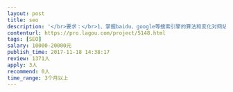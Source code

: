 ```yaml
---                
layout: post       
title: seo           
description: '</br>要求：</br>1、掌握baidu、google等搜索引擎的算法和变化对网站做出方案性调整；</br>2、熟练运用SEO技术，对官网内外进行优化和维护，快速、有效提升网站关键字搜索引擎排名及网页收录率；</br>3、评估、分析网站的关键词和挖掘长尾关键词，提升网站关键词的搜索排名和吸引网站流量；</br>4、研究和监控竞争对手及搜索引擎的算法和变化；</br>5、及时提出调整方案，快速、有效的提高网站转化率；</br>相关要求：</br>1. 具有SEO相关知识，熟悉各搜索引擎机制，具有2年以上网站建设推广经验者优先，有成功的网站优化经验优先，有优化网络商城者优先；</br>2、时时掌握baidu、google等搜索引擎的算法和变化，能持续关注搜索引擎的发展，了解其最新动向；</br>3、有较强的数据分析能力，能定期对相关数据进行有效分析，研究和监控竞争对手并能提出相关优化方案，快速、有效提升网站关键字搜索引擎排名及网页收录率；</br>4、 熟悉网络营销的运作和推广方式，拥有丰富的推广经验和互联网资源；</br>5、 掌握搜索引擎优化，交换连接，网站检测等相关技术；</br>6、具有良好的沟通能力和理解能力，做事严谨踏实，对结果负责；</br>7、北京地区优先。</br>'     
contenturl: https://pro.lagou.com/project/5148.html      
tags: [SEO]            
salary: 10000-20000元          
publish_time: 2017-11-18 14:38:17         
review: 1371人                   
apply: 3人                   
recommend: 0人                   
time_range: 3个月以上              
---                 
```

